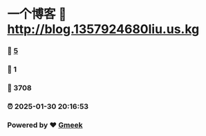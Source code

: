 # 一个博客 :link: http://blog.1357924680liu.us.kg 
### :page_facing_up: [5](http://blog.1357924680liu.us.kg/tag.html) 
### :speech_balloon: 1 
### :hibiscus: 3708 
### :alarm_clock: 2025-01-30 20:16:53 
### Powered by :heart: [Gmeek](https://github.com/Meekdai/Gmeek)
